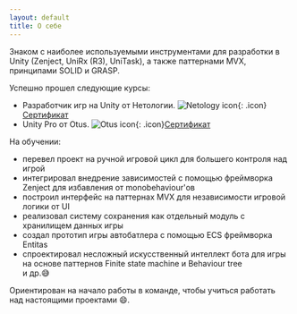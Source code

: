 ```yaml
---
layout: default
title: О себе
---
```


Знаком с наиболее используемыми инструментами для разработки в Unity (Zenject, UniRx (R3), UniTask), а также паттернами MVX, принципами SOLID и GRASP.

Успешно прошел следующие курсы:
- Разработчик игр на Unity от Нетологии. ![Netology icon](https://netology.ru/favicon-32x32.png){: .icon}[Сертификат](https://netology.ru/sharing/26274951829d26fd5eec9f350a43c47a)
- Unity Pro от Otus. ![Otus icon](https://otus.ru/favicon.ico){: .icon}[Сертификат](https://otus.ru/certificate/623c6b6c538f41c783724021ccad985e/)

На обучении:
- перевел проект на ручной игровой цикл для большего контроля над игрой
- интегрировал внедрение зависимостей с помощью фреймворка Zenject для избавления от monobehaviour'ов
- построил интерфейс на паттернах MVX для независимости игровой логики от UI
- реализовал систему сохранения как отдельный модуль с хранилищем данных игры
- создал прототип игры автобатлера с помощью ECS фреймворка Entitas
- спроектировал несложный искусственный интеллект бота для игры на основе паттернов Finite state machine и Behaviour tree  
и др.😅

Ориентирован на начало работы в команде, чтобы учиться работать над настоящими проектами 😄.